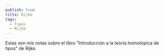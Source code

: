 ```yaml
---
publish: true
title: Rijke
tags:
  - Tipos
  - Rijke
---
```


Estas son mis notas sobre el libro "Introducción a la teoría homotópica de tipos" de 
Rijke.